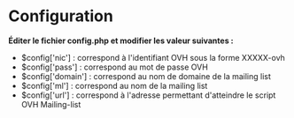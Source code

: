 # Configuration #

**Éditer le fichier config.php et modifier les valeur suivantes :**

  * $config['nic'] : correspond à l'identifiant OVH sous la forme XXXXX-ovh
  * $config['pass'] : correspond au mot de passe OVH
  * $config['domain'] : correspond au nom de domaine de la mailing list
  * $config['ml'] : correspond au nom de la mailing list
  * $config['url'] : correspond à l'adresse permettant d'atteindre le script OVH Mailing-list